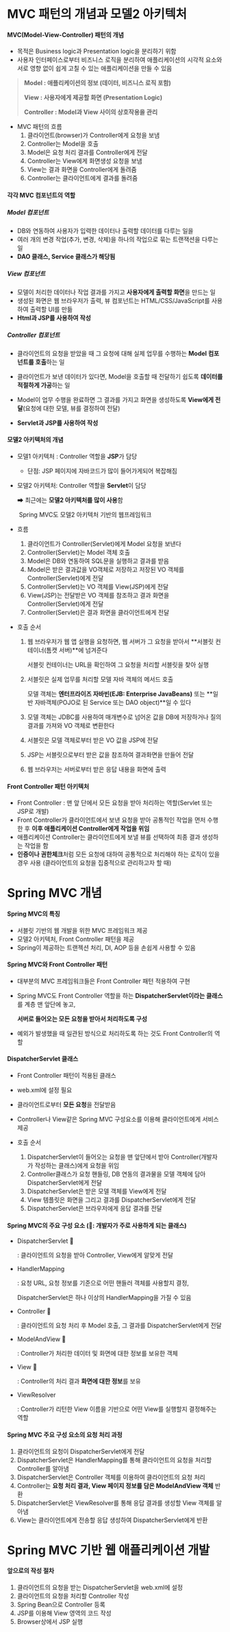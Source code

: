 # MVC 패턴의 개념과 모델2 아키텍처

####  MVC(Model-View-Controller) 패턴의 개념

* 목적은 Business logic과 Presentation logic을 분리하기 위함
* 사용자 인터페이스로부터 비즈니스 로직을 분리하여 애플리케이션의 시각적 요소와 서로 영향 없이 쉽게 고칠 수 있는 애플리케이션을 만들 수 있음

> **Model : 애플리케이션의 정보 (데이터, 비즈니스 로직 포함)**
>
> **View : 사용자에게 제공할 화면 (Presentation Logic)**
>
> **Controller : Model과 View 사이의 상호작용을 관리**

* MVC 패턴의 흐름
  1. 클라이언트(browser)가 Controller에게 요청을 보냄
  2. Controller는 Model을 호출
  3. Model은 요청 처리 결과를 Controller에게 전달
  4. Controller는 View에게 화면생성 요청을 보냄
  5. View는 결과 화면을 Controller에게 돌려줌
  6. Controller는 클라이언트에게 결과를 돌려줌



#### 각각 MVC 컴포넌트의 역할

##### Model 컴포넌트

* DB와 연동하여 사용자가 입력한 데이터나 출력할 데이터를 다루는 일을
* 여러 개의 변경 작업(추가, 변경, 삭제)을 하나의 작업으로 묶는 트랜잭션을 다루는 일
* **DAO 클래스, Service 클래스가 해당됨**



##### View 컴포넌트

* 모델이 처리한 데이터나 작업 결과를 가지고 **사용자에게 출력할 화면**을 만드는 일
* 생성된 화면은 웹 브라우저가 출력, 뷰 컴포넌트는 HTML/CSS/JavaScript를 사용하여 출력할 UI를 만듦
* **Html과 JSP를 사용하여 작성**



##### Controller 컴포넌트

* 클라이언트의 요청을 받았을 때 그 요청에 대해 실제 업무를 수행하는 **Model 컴포넌트를 호출**하는 일
* 클라이언트가 보낸 데이터가 있다면, Model을 호출할 때 전달하기 쉽도록 **데이터를 적절하게 가공**하는 일
* Model이 업무 수행을 완료하면 그 결과를 가지고 화면을 생성하도록 **View에게 전달**(요청에 대한 모델, 뷰를 결정하여 전달)

* **Servlet과 JSP를 사용하여 작성**



#### 모델2 아키텍처의 개념

* 모델1 아키텍처 : Controller 역할을 **JSP**가 담당

  * 단점: JSP 페이지에 자바코드가 많이 들어가게되어 복잡해짐

* 모델2 아키텍처: Controller 역할을 **Servlet**이 담당

  ➡ 최근에는 **모델2 아키텍처를 많이 사용**함

  ​	 Spring MVC도 모델2 아키텍처 기반의 웹프레임워크

* 흐름

  1. 클라이언트가 Controller(Servlet)에게 Model 요청을 보낸다
  2. Controller(Servlet)는 Model 객체 호출
  3. Model은 DB와 연동하여 SQL문을 실행하고 결과를 받음
  4. Model은 받은 결과값을 VO객체로 저장하고 저장된 VO 객체를 Controller(Servlet)에게 전달
  5. Controller(Servlet)는 VO 객체를 View(JSP)에게 전달
  6. View(JSP)는 전달받은 VO 객체를 참조하고 결과 화면을 Controller(Servlet)에게 전달
  7. Controller(Servlet)은 결과 화면을 클라이언트에게 전달

* 호출 순서

  1. 웹 브라우저가 웹 앱 실행을 요청하면, 웹 서버가 그 요청을 받아서 **서블릿 컨테이너(톰캣 서버)**에 넘겨준다

     서블릿 컨테이너는 URL을 확인하여 그 요청을 처리할 서블릿을 찾아 실행

  2. 서블릿은 실제 업무를 처리할 모델 자바 객체의 메서드 호출

     모델 객체는 **엔터프라이즈 자바빈(EJB: Enterprise JavaBeans)** 또는 **일반 자바객체(POJO로 된 Service 또는 DAO object)**일 수 있다

  3. 모델 객체는 JDBC를 사용하여 매개변수로 넘어온 값을 DB에 저장하거나 질의 결과를 가져와 VO 객체로 변환한다

  4. 서블릿은 모델 객체로부터 받은 VO 값을 JSP에 전달

  5. JSP는 서블릿으로부터 받은 값을 참조하여 결과화면을 만들어 전달

  6. 웹 브라우저는 서버로부터 받은 응답 내용을 화면에 출력



#### Front Controller 패턴 아키텍처

* Front Controller : 맨 앞 단에서 모든 요청을 받아 처리하는 역할(Servlet 또는 JSP로 개발)
* Front Controller가 클라이언트에서 보낸 요청을 받아 공통적인 작업을 먼저 수행한 후 **이후 애플리케이션 Controller에게 작업을 위임**
* 애플리케이션 Controller는 클라이언트에게 보낼 뷰를 선택하여 최종 결과 생성하는 작업을 함
* **인증이나 권한체크**처럼 모든 요청에 대하여 공통적으로 처리해야 하는 로직이 있을 경우 사용 (클라이언트의 요청을 집중적으로 관리하고자 할 때)



# Spring MVC 개념

#### Spring MVC의 특징

* 서블릿 기반의 웹 개발을 위한 MVC 프레임워크 제공
* 모델2 아키텍처, Front Controller 패턴을 제공
* Spring이 제공하는 트랜젝션 처리, DI, AOP 등을 손쉽게 사용할 수 있음



#### Spring MVC와 Front Controller 패턴

* 대부분의 MVC 프레임워크들은 Front Controller 패턴 적용하여 구현

* Spring MVC도 Front Controller 역할을 하는 **DispatcherServlet이라는 클래스**를 계층 맨 앞단에 놓고,

  **서버로 들어오는 모든 요청을 받아서 처리하도록 구성**

* 예외가 발생했을 때 일관된 방식으로 처리하도록 하는 것도 Front Controller의 역할



#### DispatcherServlet 클래스

* Front Controller 패턴이 적용된 클래스
* web.xml에 설정 필요
* 클라이언트로부터 **모든 요청**을 전달받음
* Controller나 View같은 Spring MVC 구성요소를 이용해 클라이언트에게 서비스 제공

* 호출 순서
  1. DispatcherServlet이 들어오는 요청을 맨 앞단에서 받아 Controller(개발자가 작성하는 클래스)에게 요청을 위임
  2. Controller클래스가 요청 핸들링, DB 연동의 결과물을 모델 객체에 담아 DispatcherServlet에게 전달
  3. DispatcherServlet은 받은 모델 객체를 View에게 전달
  4. View 템플릿은 화면을 그리고 결과를 DispatcherServlet에게 전달
  5. DispatcherServlet은 브라우저에게 응답 결과를 전달



#### Spring MVC의 주요 구성 요소 (🚨: 개발자가 주로 사용하게 되는 클래스)

* DispatcherServlet 🚨

  : 클라이언트의 요청을 받아 Controller, View에게 알맞게 전달

* HandlerMapping

  : 요청 URL, 요청 정보를 기준으로 어떤 핸들러 객체를 사용할지 결정,

    DispatcherServlet은 하나 이상의 HandlerMapping을 가질 수 있음

* Controller 🚨

  : 클라이언트의 요청 처리 후 Model 호출, 그 결과를 DispatcherServlet에게 전달

* ModelAndView 🚨

  : Controller가 처리한 데이터 및 화면에 대한 정보를 보유한 객체

* View 🚨

  : Controller의 처리 결과 **화면에 대한 정보**를 보유

* ViewResolver

  : Controller가 리턴한 View 이름을 기반으로 어떤 View를 실행할지 결정해주는 역할



#### Spring MVC 주요 구성 요소의 요청 처리 과정 

1. 클라이언트의 요청이 DispatcherServlet에게 전달
2. DispatcherServlet은 HandlerMapping를 통해 클라이언트의 요청을 처리할 Controller를 알아냄
3. DispatcherServlet은 Controller 객체를 이용하여 클라이언트의 요청 처리
4. Controller는 **요청 처리 결과, View 페이지 정보를 담은 ModelAndView 객체** 반환
5. DispatcherServlet은 ViewResolver를 통해 응답 결과를 생성할 View 객체를 알아냄
6. View는 클라이언트에게 전송할 응답 생성하여 DispatcherServlet에게 반환



# Spring MVC 기반 웹 애플리케이션 개발

#### 앞으로의 작성 절차

1. 클라이언트의 요청을 받는 DispatcherServlet을 web.xml에 설정
2. 클라이언트의 요청을 처리할 Controller 작성
3. Spring Bean으로 Controller 등록
4. JSP를 이용해 View 영역의 코드 작성
5. Browser상에서 JSP 실행



